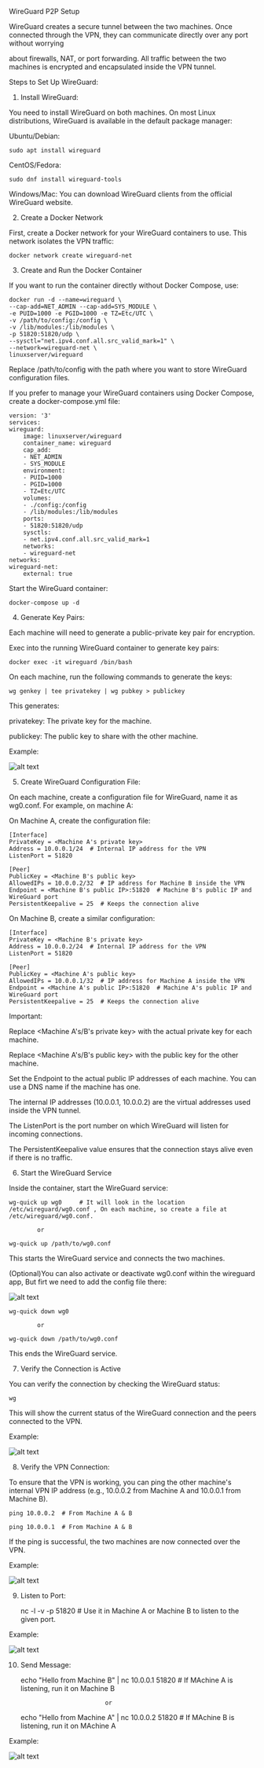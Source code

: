 WireGuard P2P Setup

WireGuard creates a secure tunnel between the two machines. Once connected through the VPN, they can communicate directly over any port without worrying 

about firewalls, NAT, or port forwarding. All traffic between the two machines is encrypted and encapsulated inside the VPN tunnel.

Steps to Set Up WireGuard:


1. Install WireGuard:

You need to install WireGuard on both machines. On most Linux distributions, WireGuard is available in the default package manager:

Ubuntu/Debian:

    sudo apt install wireguard

CentOS/Fedora:

    sudo dnf install wireguard-tools

Windows/Mac: You can download WireGuard clients from the official WireGuard website.




2. Create a Docker Network

First, create a Docker network for your WireGuard containers to use. This network isolates the VPN traffic:

    docker network create wireguard-net




3. Create and Run the Docker Container 

If you want to run the container directly without Docker Compose, use:

    docker run -d --name=wireguard \
    --cap-add=NET_ADMIN --cap-add=SYS_MODULE \
    -e PUID=1000 -e PGID=1000 -e TZ=Etc/UTC \
    -v /path/to/config:/config \
    -v /lib/modules:/lib/modules \
    -p 51820:51820/udp \
    --sysctl="net.ipv4.conf.all.src_valid_mark=1" \
    --network=wireguard-net \
    linuxserver/wireguard

Replace /path/to/config with the path where you want to store WireGuard configuration files.


If you prefer to manage your WireGuard containers using Docker Compose, create a docker-compose.yml file:

    version: '3'
    services:
    wireguard:
        image: linuxserver/wireguard
        container_name: wireguard
        cap_add:
        - NET_ADMIN
        - SYS_MODULE
        environment:
        - PUID=1000
        - PGID=1000
        - TZ=Etc/UTC
        volumes:
        - ./config:/config
        - /lib/modules:/lib/modules
        ports:
        - 51820:51820/udp
        sysctls:
        - net.ipv4.conf.all.src_valid_mark=1
        networks:
        - wireguard-net
    networks:
    wireguard-net:
        external: true

Start the WireGuard container:

    docker-compose up -d




4. Generate Key Pairs:

Each machine will need to generate a public-private key pair for encryption.

Exec into the running WireGuard container to generate key pairs:

    docker exec -it wireguard /bin/bash

On each machine, run the following commands to generate the keys:

    wg genkey | tee privatekey | wg pubkey > publickey

This generates:

privatekey: The private key for the machine.

publickey: The public key to share with the other machine.

Example:

![alt text](<images/Screenshot 2024-09-16 165011.png>)



5. Create WireGuard Configuration File:

On each machine, create a configuration file for WireGuard, name it as wg0.conf. For example, on machine A:

On Machine A, create the configuration file:

    [Interface]
    PrivateKey = <Machine A's private key>
    Address = 10.0.0.1/24  # Internal IP address for the VPN
    ListenPort = 51820

    [Peer]
    PublicKey = <Machine B's public key>
    AllowedIPs = 10.0.0.2/32  # IP address for Machine B inside the VPN
    Endpoint = <Machine B's public IP>:51820  # Machine B's public IP and WireGuard port
    PersistentKeepalive = 25  # Keeps the connection alive

On Machine B, create a similar configuration:

    [Interface]
    PrivateKey = <Machine B's private key>
    Address = 10.0.0.2/24  # Internal IP address for the VPN
    ListenPort = 51820

    [Peer]
    PublicKey = <Machine A's public key>
    AllowedIPs = 10.0.0.1/32  # IP address for Machine A inside the VPN
    Endpoint = <Machine A's public IP>:51820  # Machine A's public IP and WireGuard port
    PersistentKeepalive = 25  # Keeps the connection alive

Important:

Replace <Machine A's/B's private key> with the actual private key for each machine.

Replace <Machine A's/B's public key> with the public key for the other machine.

Set the Endpoint to the actual public IP addresses of each machine. You can use a DNS name if the machine has one.

The internal IP addresses (10.0.0.1, 10.0.0.2) are the virtual addresses used inside the VPN tunnel.

The ListenPort is the port number on which WireGuard will listen for incoming connections.

The PersistentKeepalive value ensures that the connection stays alive even if there is no traffic.




6. Start the WireGuard Service

Inside the container, start the WireGuard service:

    wg-quick up wg0     # It will look in the location /etc/wireguard/wg0.conf , On each machine, so create a file at /etc/wireguard/wg0.conf.
        
            or

    wg-quick up /path/to/wg0.conf


This starts the WireGuard service and connects the two machines.

(Optional)You can also activate or deactivate wg0.conf within the wireguard app, But firt we need to add the config file there:

![alt text](<images/Screenshot (2).png>)

    wg-quick down wg0

            or

    wg-quick down /path/to/wg0.conf


This ends the WireGuard service.




7. Verify the Connection is Active

You can verify the connection by checking the WireGuard status:

    wg 

This will show the current status of the WireGuard connection and the peers connected to the VPN.

Example:

![alt text](<images/Screenshot 2024-09-16 163946.png>)




8. Verify the VPN Connection:

To ensure that the VPN is working, you can ping the other machine's internal VPN IP address (e.g., 10.0.0.2 from Machine A and 10.0.0.1 from Machine B).

    ping 10.0.0.2  # From Machine A & B

    ping 10.0.0.1  # From Machine A & B

If the ping is successful, the two machines are now connected over the VPN.

Example:

![alt text](<images/Screenshot 2024-09-16 162150.png>)



9. Listen to Port:

    nc -l -v -p 51820 # Use it in Machine A or Machine B to listen to the given port.

Example:

![alt text](<images/Screenshot 2024-09-16 155930.png>)




10. Send Message:

    echo "Hello from Machine B" | nc 10.0.0.1 51820 # If MAchine A is listening, run it on Machine B

                                or

    echo "Hello from Machine A" | nc 10.0.0.2 51820 # If MAchine B is listening, run it on MAchine A

Example:

![alt text](<images/Screenshot 2024-09-16 155920.png>)
